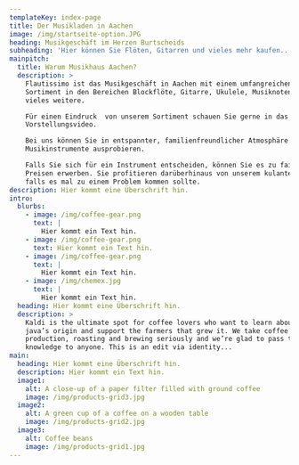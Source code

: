 ```yaml
---
templateKey: index-page
title: Der Musikladen in Aachen
image: /img/startseite-option.JPG
heading: Musikgeschäft im Herzen Burtscheids
subheading: 'Hier können Sie Flöten, Gitarren und vieles mehr kaufen..'
mainpitch:
  title: Warum Musikhaus Aachen?
  description: >
    Flautissimo ist das Musikgeschäft in Aachen mit einem umfangreichen
    Sortiment in den Bereichen Blockflöte, Gitarre, Ukulele, Musiknoten und
    vieles weitere.  

    Für einen Eindruck  von unserem Sortiment schauen Sie gerne in das
    Vorstellungsvideo.  

    Bei uns können Sie in entspannter, familienfreundlicher Atmosphäre
    Musikinstrumente ausprobieren.  

    Falls Sie sich für ein Instrument entscheiden, können Sie es zu fairen
    Preisen erwerben. Sie profitieren darüberhinaus von unserem kulanten Service
    falls es mal zu einem Problem kommen sollte.  
description: Hier kommt eine Überschrift hin.
intro:
  blurbs:
    - image: /img/coffee-gear.png
      text: |
        Hier kommt ein Text hin.
    - image: /img/coffee-gear.png
      text: Hier kommt ein Text hin.
    - image: /img/coffee-gear.png
      text: |
        Hier kommt ein Text hin.
    - image: /img/chemex.jpg
      text: |
        Hier kommt ein Text hin.
  heading: Hier kommt eine Überschrift hin.
  description: >
    Kaldi is the ultimate spot for coffee lovers who want to learn about their
    java’s origin and support the farmers that grew it. We take coffee
    production, roasting and brewing seriously and we’re glad to pass that
    knowledge to anyone. This is an edit via identity...
main:
  heading: Hier kommt eine Überschrift hin.
  description: Hier kommt ein Text hin.
  image1:
    alt: A close-up of a paper filter filled with ground coffee
    image: /img/products-grid3.jpg
  image2:
    alt: A green cup of a coffee on a wooden table
    image: /img/products-grid2.jpg
  image3:
    alt: Coffee beans
    image: /img/products-grid1.jpg
---
```


